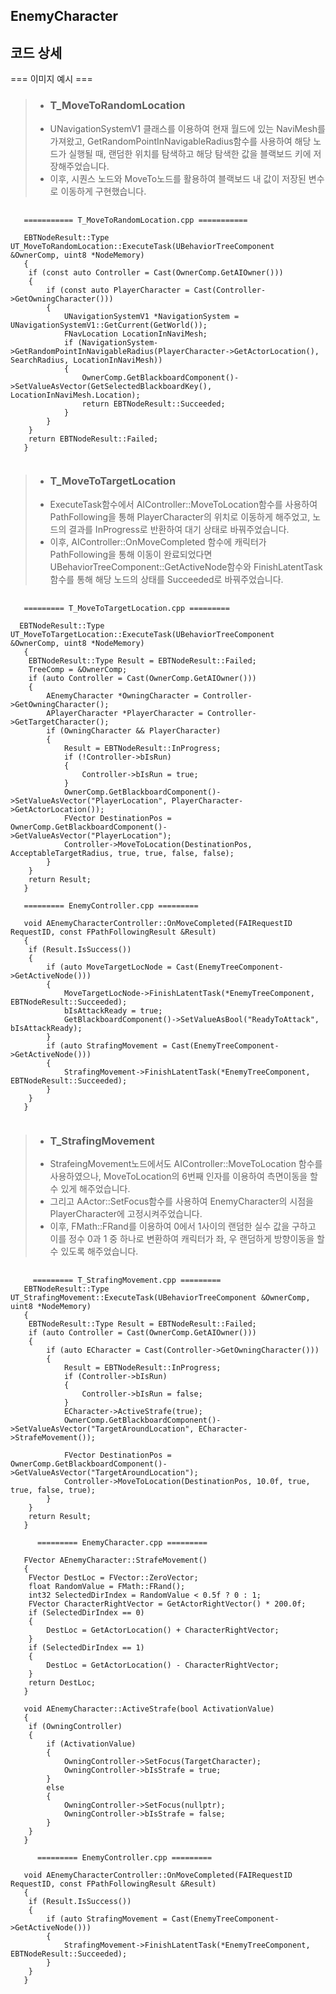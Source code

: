 EnemyCharacter
-

코드 상세
-
 === 이미지 예시 ===


> - ### T_MoveToRandomLocation ###
> - UNavigationSystemV1 클래스를 이용하여 현재 월드에 있는 NaviMesh를 가져왔고, GetRandomPointInNavigableRadius함수를 사용하여 해당 노드가 실행될 때, 랜덤한 위치를 탐색하고 해당 탐색한 값을 블랙보드 키에 저장해주었습니다.
> - 이후, 시퀀스 노드와 MoveTo노드를 활용하여 블랙보드 내 값이 저장된 변수로 이동하게 구현했습니다.
<pre>
  <code>
   =========== T_MoveToRandomLocation.cpp ===========
    
   EBTNodeResult::Type UT_MoveToRandomLocation::ExecuteTask(UBehaviorTreeComponent &OwnerComp, uint8 *NodeMemory)
   {
   	if (const auto Controller = Cast<AEnemyCharacterController>(OwnerComp.GetAIOwner()))
   	{
   		if (const auto PlayerCharacter = Cast<AEnemyCharacter>(Controller->GetOwningCharacter()))
   		{
   			UNavigationSystemV1 *NavigationSystem = UNavigationSystemV1::GetCurrent(GetWorld());
   			FNavLocation LocationInNaviMesh;
   			if (NavigationSystem->GetRandomPointInNavigableRadius(PlayerCharacter->GetActorLocation(), SearchRadius, LocationInNaviMesh))
   			{
   				OwnerComp.GetBlackboardComponent()->SetValueAsVector(GetSelectedBlackboardKey(), LocationInNaviMesh.Location);
   				return EBTNodeResult::Succeeded;
   			}
   		}
   	}
   	return EBTNodeResult::Failed;
   }
  </code>
</pre>

> - ### T_MoveToTargetLocation ###
> - ExecuteTask함수에서 AIController::MoveToLocation함수를 사용하여 PathFollowing을 통해 PlayerCharacter의 위치로 이동하게 해주었고, 노드의 결과를 InProgress로 반환하여 대기 상태로 바꿔주었습니다.
> - 이후, AIController::OnMoveCompleted 함수에 캐릭터가 PathFollowing을 통해 이동이 완료되었다면 UBehaviorTreeComponent::GetActiveNode함수와 FinishLatentTask 함수를 통해 해당 노드의 상태를 Succeeded로 바꿔주었습니다.

<pre>
 <code>
   ========= T_MoveToTargetLocation.cpp =========
  
  EBTNodeResult::Type UT_MoveToTargetLocation::ExecuteTask(UBehaviorTreeComponent &OwnerComp, uint8 *NodeMemory)
   {
   	EBTNodeResult::Type Result = EBTNodeResult::Failed;
   	TreeComp = &OwnerComp;
   	if (auto Controller = Cast<AEnemyCharacterController>(OwnerComp.GetAIOwner()))
   	{
   		AEnemyCharacter *OwningCharacter = Controller->GetOwningCharacter();
   		APlayerCharacter *PlayerCharacter = Controller->GetTargetCharacter();
   		if (OwningCharacter && PlayerCharacter)
   		{
   			Result = EBTNodeResult::InProgress;
   			if (!Controller->bIsRun)
   			{
   				Controller->bIsRun = true;
   			}
   			OwnerComp.GetBlackboardComponent()->SetValueAsVector("PlayerLocation", PlayerCharacter->GetActorLocation());
   			FVector DestinationPos = OwnerComp.GetBlackboardComponent()->GetValueAsVector("PlayerLocation");
   			Controller->MoveToLocation(DestinationPos, AcceptableTargetRadius, true, true, false, false);
   		}
   	}
   	return Result;
   }
     
   ========= EnemyController.cpp =========
     
   void AEnemyCharacterController::OnMoveCompleted(FAIRequestID RequestID, const FPathFollowingResult &Result)
   {
   	if (Result.IsSuccess())
   	{
   		if (auto MoveTargetLocNode = Cast<UT_MoveToTargetLocation>(EnemyTreeComponent->GetActiveNode()))
   		{
   			MoveTargetLocNode->FinishLatentTask(*EnemyTreeComponent, EBTNodeResult::Succeeded);
   			bIsAttackReady = true;
   			GetBlackboardComponent()->SetValueAsBool("ReadyToAttack", bIsAttackReady);
   		}
   		if (auto StrafingMovement = Cast<UT_StrafingMovement>(EnemyTreeComponent->GetActiveNode()))
   		{
   			StrafingMovement->FinishLatentTask(*EnemyTreeComponent, EBTNodeResult::Succeeded);
   		}
   	}
   }
 </code>
</pre>

> - ### T_StrafingMovement ###
> - StrafeingMovement노드에서도 AIController::MoveToLocation 함수를 사용하였으나, MoveToLocation의 6번째 인자를 이용하여 측면이동을 할 수 있게 해주었습니다.
> - 그리고 AActor::SetFocus함수를 사용하여 EnemyCharacter의 시점을 PlayerCharacter에 고정시켜주었습니다.
> - 이후, FMath::FRand를 이용하여 0에서 1사이의 랜덤한 실수 값을 구하고 이를 정수 0과 1 중 하나로 변환하여 캐릭터가 좌, 우 랜덤하게 방향이동을 할 수 있도록 해주었습니다.

<pre>
 <code> 
     ========= T_StrafingMovement.cpp =========
   EBTNodeResult::Type UT_StrafingMovement::ExecuteTask(UBehaviorTreeComponent &OwnerComp, uint8 *NodeMemory)
   {
   	EBTNodeResult::Type Result = EBTNodeResult::Failed;
   	if (auto Controller = Cast<AEnemyCharacterController>(OwnerComp.GetAIOwner()))
   	{
   		if (auto ECharacter = Cast<AEnemyCharacter>(Controller->GetOwningCharacter()))
   		{
   			Result = EBTNodeResult::InProgress;
   			if (Controller->bIsRun)
   			{
   				Controller->bIsRun = false;
   			}
   			ECharacter->ActiveStrafe(true);
   			OwnerComp.GetBlackboardComponent()->SetValueAsVector("TargetAroundLocation", ECharacter->StrafeMovement());
   
   			FVector DestinationPos = OwnerComp.GetBlackboardComponent()->GetValueAsVector("TargetAroundLocation");
   			Controller->MoveToLocation(DestinationPos, 10.0f, true, true, false, true);
   		}
   	}
   	return Result;
   }
      
      ========= EnemyCharacter.cpp =========
      
   FVector AEnemyCharacter::StrafeMovement()
   {
   	FVector DestLoc = FVector::ZeroVector;
   	float RandomValue = FMath::FRand();
   	int32 SelectedDirIndex = RandomValue < 0.5f ? 0 : 1;
   	FVector CharacterRightVector = GetActorRightVector() * 200.0f;
   	if (SelectedDirIndex == 0)
   	{
   		DestLoc = GetActorLocation() + CharacterRightVector;
   	}
   	if (SelectedDirIndex == 1)
   	{
   		DestLoc = GetActorLocation() - CharacterRightVector;
   	}
   	return DestLoc;
   }
     
   void AEnemyCharacter::ActiveStrafe(bool ActivationValue)
   {
   	if (OwningController)
   	{
   		if (ActivationValue)
   		{
   			OwningController->SetFocus(TargetCharacter);
   			OwningController->bIsStrafe = true;
   		}
   		else
   		{
   			OwningController->SetFocus(nullptr);
   			OwningController->bIsStrafe = false;
   		}
   	}
   }
      
      ========= EnemyController.cpp =========
     
   void AEnemyCharacterController::OnMoveCompleted(FAIRequestID RequestID, const FPathFollowingResult &Result)
   {
   	if (Result.IsSuccess())
   	{
   		if (auto StrafingMovement = Cast<UT_StrafingMovement>(EnemyTreeComponent->GetActiveNode()))
   		{
   			StrafingMovement->FinishLatentTask(*EnemyTreeComponent, EBTNodeResult::Succeeded);
   		}
   	}
   }

      
 </code>
</pre>
